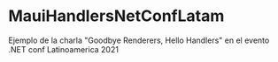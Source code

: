 # MauiHandlersNetConfLatam
Ejemplo de la charla "Goodbye Renderers, Hello Handlers" en el evento .NET conf Latinoamerica 2021
